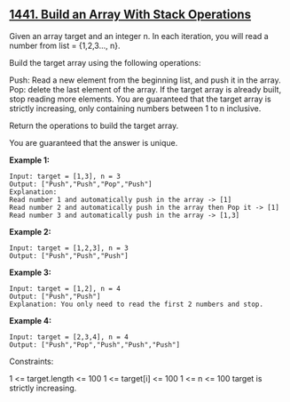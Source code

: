 ## [1441. Build an Array With Stack Operations](https://leetcode.com/problems/build-an-array-with-stack-operations/)

Given an array target and an integer n. In each iteration, you will read a number from list = {1,2,3..., n}.

Build the target array using the following operations:

Push: Read a new element from the beginning list, and push it in the array.
Pop: delete the last element of the array.
If the target array is already built, stop reading more elements.
You are guaranteed that the target array is strictly increasing, only containing numbers between 1 to n inclusive.

Return the operations to build the target array.

You are guaranteed that the answer is unique.

**Example 1:**

```
Input: target = [1,3], n = 3
Output: ["Push","Push","Pop","Push"]
Explanation:
Read number 1 and automatically push in the array -> [1]
Read number 2 and automatically push in the array then Pop it -> [1]
Read number 3 and automatically push in the array -> [1,3]
```

**Example 2:**

```
Input: target = [1,2,3], n = 3
Output: ["Push","Push","Push"]
```

**Example 3:**

```
Input: target = [1,2], n = 4
Output: ["Push","Push"]
Explanation: You only need to read the first 2 numbers and stop.
```

**Example 4:**

```
Input: target = [2,3,4], n = 4
Output: ["Push","Pop","Push","Push","Push"]
```

Constraints:

1 <= target.length <= 100
1 <= target[i] <= 100
1 <= n <= 100
target is strictly increasing.
